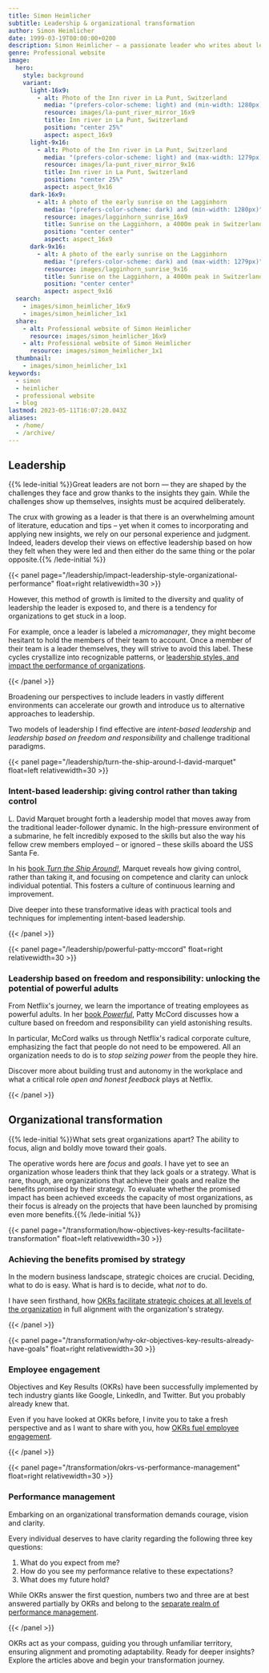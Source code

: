 ```yaml
---
title: Simon Heimlicher
subtitle: Leadership & organizational transformation
author: Simon Heimlicher
date: 1999-03-19T00:00:00+0200
description: Simon Heimlicher – a passionate leader who writes about leadership, organizational transformation and technology
genre: Professional website
image:
  hero:
    style: background
    variant:
      light-16x9:
        - alt: Photo of the Inn river in La Punt, Switzerland
          media: "(prefers-color-scheme: light) and (min-width: 1280px)"
          resource: images/la-punt_river_mirror_16x9
          title: Inn river in La Punt, Switzerland
          position: "center 25%"
          aspect: aspect_16x9
      light-9x16:
        - alt: Photo of the Inn river in La Punt, Switzerland
          media: "(prefers-color-scheme: light) and (max-width: 1279px)"
          resource: images/la-punt_river_mirror_9x16
          title: Inn river in La Punt, Switzerland
          position: "center 25%"
          aspect: aspect_9x16
      dark-16x9:
        - alt: A photo of the early sunrise on the Lagginhorn
          media: "(prefers-color-scheme: dark) and (min-width: 1280px)"
          resource: images/lagginhorn_sunrise_16x9
          title: Sunrise on the Lagginhorn, a 4000m peak in Switzerland
          position: "center center"
          aspect: aspect_16x9
      dark-9x16:
        - alt: A photo of the early sunrise on the Lagginhorn
          media: "(prefers-color-scheme: dark) and (max-width: 1279px)"
          resource: images/lagginhorn_sunrise_9x16
          title: Sunrise on the Lagginhorn, a 4000m peak in Switzerland
          position: "center center"
          aspect: aspect_9x16
  search:
    - images/simon_heimlicher_16x9
    - images/simon_heimlicher_1x1
  share:
    - alt: Professional website of Simon Heimlicher
      resource: images/simon_heimlicher_16x9
    - alt: Professional website of Simon Heimlicher
      resource: images/simon_heimlicher_1x1
  thumbnail:
    - images/simon_heimlicher_1x1
keywords:
  - simon
  - heimlicher
  - professional website
  - blog
lastmod: 2023-05-11T16:07:20.043Z
aliases:
  - /home/
  - /archive/
---
```


## Leadership

{{% lede-initial %}}Great leaders are not born — they are shaped by the challenges they face and grow thanks to the insights they gain. While the challenges show up themselves, insights must be acquired deliberately.

The crux with growing as a leader is that there is an overwhelming amount of literature, education and tips – yet when it comes to incorporating and applying new insights, we rely on our personal experience and judgment. Indeed, leaders develop their views on effective leadership based on how they felt when they were led and then either do the same thing or the polar opposite.{{% /lede-initial %}}

{{< panel page="/leadership/impact-leadership-style-organizational-performance" float=right relativewidth=30 >}}

However, this method of growth is limited to the diversity and quality of leadership the leader is exposed to, and there is a tendency for organizations to get stuck in a loop. 

For example, once a leader is labeled a *micromanager*, they might become hesitant to hold the members of their team to account. Once a member of their team is a leader themselves, they will strive to avoid this label. These cycles crystallize into recognizable patterns, or [leadership styles, and impact the performance of organizations](leadership/impact-leadership-style-organizational-performance).

{{< /panel >}}

Broadening our perspectives to include leaders in vastly different environments can accelerate our growth and introduce us to alternative approaches to leadership.

Two models of leadership I find effective are *intent-based leadership* and *leadership based on freedom and responsibility* and challenge traditional paradigms.

{{< panel page="/leadership/turn-the-ship-around-l-david-marquet" float=left relativewidth=30 >}}

### Intent-based leadership: giving control rather than taking control

L. David Marquet brought forth a leadership model that moves away from the traditional leader-follower dynamic. In the high-pressure environment of a submarine, he felt incredibly exposed to the skills but also the way his fellow crew members employed – or ignored – these skills aboard the USS Santa Fe.

In his [book *Turn the Ship Around!*](leadership/turn-the-ship-around-l-david-marquet), Marquet reveals how giving control, rather than taking it, and focusing on competence and clarity can unlock individual potential. This fosters a culture of continuous learning and improvement.

Dive deeper into these transformative ideas with practical tools and techniques for implementing intent-based leadership.

{{< /panel >}}

{{< panel page="/leadership/powerful-patty-mccord" float=right relativewidth=30 >}}

### Leadership based on freedom and responsibility: unlocking the potential of powerful adults

From Netflix's journey, we learn the importance of treating employees as powerful adults. In her [book *Powerful*](leadership/powerful-patty-mccord), Patty McCord discusses how a culture based on freedom and responsibility can yield astonishing results.

In particular, McCord walks us through Netflix's radical corporate culture, emphasizing the fact that people do not need to be empowered. All an organization needs to do is to *stop seizing power* from the people they hire.

Discover more about building trust and autonomy in the workplace and what a critical role *open and honest feedback* plays at Netflix.

{{< /panel >}}

## Organizational transformation

{{% lede-initial %}}What sets great organizations apart? The ability to focus, align and boldly move toward their goals.

The operative words here are *focus* and *goals*. I have yet to see an organization whose leaders think that they lack goals or a strategy. What is rare, though, are organizations that achieve their goals and realize the benefits promised by their strategy. To evaluate whether the promised impact has been achieved exceeds the capacity of most organizations, as their focus is already on the projects that have been launched by promising even more benefits.{{% /lede-initial %}}

{{< panel page="/transformation/how-objectives-key-results-facilitate-transformation" float=left relativewidth=30 >}}

### Achieving the benefits promised by strategy

In the modern business landscape, strategic choices are crucial. Deciding, what to do is easy. What is hard is to decide, what *not* to do.

I have seen firsthand, how [OKRs facilitate strategic choices at all levels of the organization](transformation/how-objectives-key-results-facilitate-transformation) in full alignment with the organization's strategy.

{{< /panel >}}

{{< panel page="/transformation/why-okr-objectives-key-results-already-have-goals" float=right relativewidth=30 >}}

### Employee engagement

Objectives and Key Results (OKRs) have been successfully implemented by tech industry giants like Google, LinkedIn, and Twitter. But you probably already knew that. 

Even if you have looked at OKRs before, I invite you to take a fresh perspective and as I want to share with you, how [OKRs fuel employee engagement](transformation/why-okr-objectives-key-results-already-have-goals).

{{< /panel >}}

{{< panel page="/transformation/okrs-vs-performance-management" float=right relativewidth=30 >}}

### Performance management

Embarking on an organizational transformation demands courage, vision and clarity.

Every individual deserves to have clarity regarding the following three key questions:

1. What do you expect from me?
2. How do you see my performance relative to these  expectations?
3. What does my future hold?

While OKRs answer the first question, numbers two and three are at best answered partially by OKRs and belong to the [separate realm of performance management](transformation/okrs-vs-performance-management).

{{< /panel >}}

OKRs act as your compass, guiding you through unfamiliar territory, ensuring alignment and promoting adaptability. Ready for deeper insights? Explore the articles above and begin your transformation journey.
